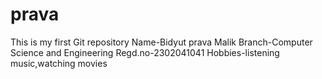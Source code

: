 # prava
This is my first Git repository
Name-Bidyut prava Malik
Branch-Computer Science and Engineering
Regd.no-2302041041
Hobbies-listening music,watching movies
